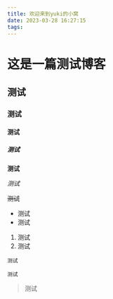 ```yaml
---
title: 欢迎来到yuki的小窝
date: 2023-03-28 16:27:15
tags:
---
```


# 这是一篇测试博客

## 测试

### 测试

#### 测试

##### 测试

**测试**

*测试*

~~测试~~

* 测试
* 测试

1. 测试
2. 测试

```
测试
```

`测试`

> 测试